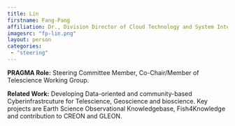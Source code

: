 ```yaml
---
title: Lin
firstname: Fang-Pang
affiliation: Dr., Division Director of Cloud Technology and System Integration, National Center for High-performance Computing (NCHC)
imagesrc: "fp-lin.png"
layout: person
categories:
 - "steering"
---
```


**PRAGMA Role:** Steering Committee Member, Co-Chair/Member of Telescience Working Group.

**Related Work:** Developing Data-oriented and community-based Cyberinfrastrcuture
for Telescience, Geoscience and bioscience. Key projects are Earth Science
Observational Knowledgebase, Fish4Knowledge and contribution to CREON and GLEON.
